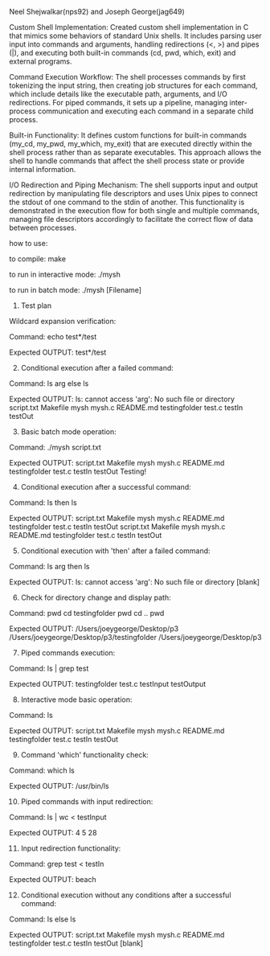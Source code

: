 Neel Shejwalkar(nps92) and Joseph George(jag649)

Custom Shell Implementation: Created custom shell implementation in C that mimics some behaviors of standard Unix shells. It includes parsing user input into commands and arguments, handling redirections (<, >) and pipes (|), and executing both built-in commands (cd, pwd, which, exit) and external programs.

Command Execution Workflow: The shell processes commands by first tokenizing the input string, then creating job structures for each command, which include details like the executable path, arguments, and I/O redirections. For piped commands, it sets up a pipeline, managing inter-process communication and executing each command in a separate child process.

Built-in Functionality: It defines custom functions for built-in commands (my_cd, my_pwd, my_which, my_exit) that are executed directly within the shell process rather than as separate executables. This approach allows the shell to handle commands that affect the shell process state or provide internal information.

I/O Redirection and Piping Mechanism: The shell supports input and output redirection by manipulating file descriptors and uses Unix pipes to connect the stdout of one command to the stdin of another. This functionality is demonstrated in the execution flow for both single and multiple commands, managing file descriptors accordingly to facilitate the correct flow of data between processes.


how to use:

to compile:
    make

to run in interactive mode:
    ./mysh

to run in batch mode:
    ./mysh [Filename]

1. Test plan

Wildcard expansion verification:

Command:
echo test*/test

Expected OUTPUT:
test*/test

2. Conditional execution after a failed command:

Command:
ls arg
else ls

Expected OUTPUT:
ls: cannot access 'arg': No such file or directory
script.txt Makefile mysh mysh.c README.md testingfolder test.c testIn testOut

3. Basic batch mode operation:

Command:
./mysh script.txt

Expected OUTPUT:
script.txt Makefile mysh mysh.c README.md testingfolder test.c testIn testOut
Testing!

4. Conditional execution after a successful command:

Command:
ls
then ls

Expected OUTPUT:
script.txt Makefile mysh mysh.c README.md testingfolder test.c testIn testOut
script.txt Makefile mysh mysh.c README.md testingfolder test.c testIn testOut

5. Conditional execution with 'then' after a failed command:

Command:
ls arg
then ls

Expected OUTPUT:
ls: cannot access 'arg': No such file or directory
[blank]

6. Check for directory change and display path:

Command:
pwd
cd testingfolder
pwd
cd ..
pwd

Expected OUTPUT:
/Users/joeygeorge/Desktop/p3
/Users/joeygeorge/Desktop/p3/testingfolder
/Users/joeygeorge/Desktop/p3

7. Piped commands execution:

Command:
ls | grep test

Expected OUTPUT:
testingfolder
test.c
testInput
testOutput

8. Interactive mode basic operation:

Command:
ls

Expected OUTPUT:
script.txt Makefile mysh mysh.c README.md testingfolder test.c testIn testOut

9. Command 'which' functionality check:

Command:
which ls

Expected OUTPUT:
/usr/bin/ls

10. Piped commands with input redirection:

Command:
ls | wc < testInput

Expected OUTPUT:
4 5 28

11. Input redirection functionality:

Command:
grep test < testIn

Expected OUTPUT:
beach

12. Conditional execution without any conditions after a successful command:

Command:
ls
else ls

Expected OUTPUT:
script.txt Makefile mysh mysh.c README.md testingfolder test.c testIn testOut
[blank]